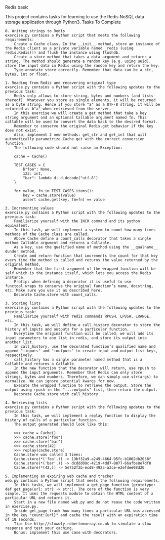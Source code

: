 Redis basic

This project contains tasks for learning to use the Redis NoSQL data storage application through Python3.
Tasks To Complete

    0. Writing strings to Redis
    exercise.py contains a Python script that meets the following requirements:
        Create a Cache class. In the __init__ method, store an instance of the Redis client as a private variable named _redis (using redis.Redis()) and flush the instance using flushdb.
        Create a store method that takes a data argument and returns a string. The method should generate a random key (e.g. using uuid), store the input data in Redis using the random key and return the key.
        Type-annotate store correctly. Remember that data can be a str, bytes, int or float.

    1. Reading from Redis and recovering original type
    exercise.py contains a Python script with the following updates to the previous task:
        Redis only allows to store string, bytes and numbers (and lists thereof). Whatever you store as single elements, it will be returned as a byte string. Hence if you store "a" as a UTF-8 string, it will be returned as b"a" when retrieved from the server.
        In this exercise we will create a get method that take a key string argument and an optional Callable argument named fn. This callable will be used to convert the data back to the desired format.
        Remember to conserve the original Redis.get behavior if the key does not exist.
        Also, implement 2 new methods: get_str and get_int that will automatically parametrize Cache.get with the correct conversion function.
        The following code should not raise an Exception:

        cache = Cache()

        TEST_CASES = {
            b"foo": None,
            123: int,
            "bar": lambda d: d.decode("utf-8")
        }

        for value, fn in TEST_CASES.items():
            key = cache.store(value)
            assert cache.get(key, fn=fn) == value

    2. Incrementing values
    exercise.py contains a Python script with the following updates to the previous task:
        Familiarize yourself with the INCR command and its python equivalent.
        In this task, we will implement a system to count how many times methods of the Cache class are called.
        Above Cache define a count_calls decorator that takes a single method Callable argument and returns a Callable.
        As a key, use the qualified name of method using the __qualname__ dunder method.
        Create and return function that increments the count for that key every time the method is called and returns the value returned by the original method.
        Remember that the first argument of the wrapped function will be self which is the instance itself, which lets you access the Redis instance.
        Protip: when defining a decorator it is useful to use functool.wraps to conserve the original function’s name, docstring, etc. Make sure you use it as described here.
        Decorate Cache.store with count_calls.

    3. Storing lists
    exercise.py contains a Python script with the following updates to the previous task:
        Familiarize yourself with redis commands RPUSH, LPUSH, LRANGE, etc.
        In this task, we will define a call_history decorator to store the history of inputs and outputs for a particular function.
        Everytime the original function will be called, we will add its input parameters to one list in redis, and store its output into another list.
        In call_history, use the decorated function’s qualified name and append ":inputs" and ":outputs" to create input and output list keys, respectively.
        call_history has a single parameter named method that is a Callable and returns a Callable.
        In the new function that the decorator will return, use rpush to append the input arguments. Remember that Redis can only store strings, bytes and numbers. Therefore, we can simply use str(args) to normalize. We can ignore potential kwargs for now.
        Execute the wrapped function to retrieve the output. Store the output using rpush in the "...:outputs" list, then return the output.
        Decorate Cache.store with call_history.

    4. Retrieving lists
    exercise.py contains a Python script with the following updates to the previous task:
        In this task, we will implement a replay function to display the history of calls of a particular function.
        The output generated should look like this:

        >>> cache = Cache()
        >>> cache.store("foo")
        >>> cache.store("bar")
        >>> cache.store(42)
        >>> replay(cache.store)
        Cache.store was called 3 times:
        Cache.store(*('foo',)) -> 13bf32a9-a249-4664-95fc-b1062db2038f
        Cache.store(*('bar',)) -> dcddd00c-4219-4dd7-8877-66afbe8e7df8
        Cache.store(*(42,)) -> 5e752f2b-ecd8-4925-a3ce-e2efdee08d20

    5. Implementing an expiring web cache and tracker
    web.py contains a Python script that meets the following requirements:
        In this tasks, we will implement a get_page function (prototype: def get_page(url: str) -> str:). The core of the function is very simple. It uses the requests module to obtain the HTML content of a particular URL and returns it.
        Start in a new file named web.py and do not reuse the code written in exercise.py.
        Inside get_page track how many times a particular URL was accessed in the key "count:{url}" and cache the result with an expiration time of 10 seconds.
        Tip: Use http://slowwly.robertomurray.co.uk to simulate a slow response and test your caching.
        Bonus: implement this use case with decorators.
